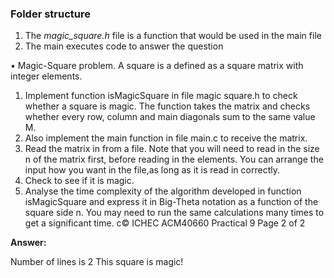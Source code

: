 ### Folder structure
1. The *magic_square.h* file is a function that would be used in the main file
2. The main executes code to answer the question


• Magic-Square problem. A square is a defined as a square matrix with integer elements.

1. Implement function isMagicSquare in file magic square.h to check whether a square is
magic. The function takes the matrix and checks whether every row, column and main
diagonals sum to the same value M.
2. Also implement the main function in file main.c to receive the matrix.
3. Read the matrix in from a file. Note that you will need to read in the size n of the matrix first, before reading in the elements. You can arrange the input how you want in the file,as long as it is read in correctly.
4. Check to see if it is magic.
5. Analyse the time complexity of the algorithm developed in function isMagicSquare and
express it in Big-Theta notation as a function of the square side n. You may need to run the
same calculations many times to get a significant time.
c© ICHEC ACM40660 Practical 9 Page 2 of 2

**Answer:**

Number of lines is 2
This square is magic!